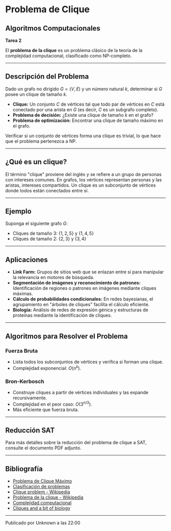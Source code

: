 # Problema de Clique

## Algoritmos Computacionales  
**Tarea 2**

El **problema de la clique** es un problema clásico de la teoría de la complejidad computacional, clasificado como NP-completo.

---

## Descripción del Problema

Dado un grafo no dirigido $G = (V, E)$ y un número natural $k$, determinar si $G$ posee un clique de tamaño $k$.

- **Clique:** Un conjunto $C$ de vértices tal que todo par de vértices en $C$ está conectado por una arista en $G$ (es decir, $C$ es un subgrafo completo).
- **Problema de decisión:** ¿Existe una clique de tamaño $k$ en el grafo?
- **Problema de optimización:** Encontrar una clique de tamaño máximo en el grafo.

Verificar si un conjunto de vértices forma una clique es trivial, lo que hace que el problema pertenezca a NP.

---

## ¿Qué es un clique?

El término "clique" proviene del inglés y se refiere a un grupo de personas con intereses comunes. En grafos, los vértices representan personas y las aristas, intereses compartidos. Un clique es un subconjunto de vértices donde todos están conectados entre sí.

---

## Ejemplo

Suponga el siguiente grafo $G$:

- Cliques de tamaño 3: $\{1,2,5\}$ y $\{1,4,5\}$
- Cliques de tamaño 2: $\{2,3\}$ y $\{3,4\}$

---

## Aplicaciones

- **Link Farm:** Grupos de sitios web que se enlazan entre sí para manipular la relevancia en motores de búsqueda.
- **Segmentación de imágenes y reconocimiento de patrones:** Identificación de regiones o patrones en imágenes mediante cliques máximas.
- **Cálculo de probabilidades condicionales:** En redes bayesianas, el agrupamiento en "árboles de cliques" facilita el cálculo eficiente.
- **Biología:** Análisis de redes de expresión génica y estructuras de proteínas mediante la identificación de cliques.

---

## Algoritmos para Resolver el Problema

### Fuerza Bruta

- Lista todos los subconjuntos de vértices y verifica si forman una clique.
- Complejidad exponencial: $O(n^k)$.

### Bron-Kerbosch

- Construye cliques a partir de vértices individuales y las expande recursivamente.
- Complejidad en el peor caso: $O(3^{n/3})$.
- Más eficiente que fuerza bruta.

---

## Reducción SAT

Para más detalles sobre la reducción del problema de clique a SAT, consulte el documento PDF adjunto.

---

## Bibliografía

- [Problema de Clique Máximo](#)
- [Clasificación de problemas](#)
- [Clique problem - Wikipedia](https://en.wikipedia.org/wiki/Clique_problem)
- [Problema de la clique - Wikipedia](https://es.wikipedia.org/wiki/Problema_de_la_clique)
- [Complejidad computacional](#)
- [Cliques and a bit of biology](#)

---

Publicado por Unknown a las 22:00
